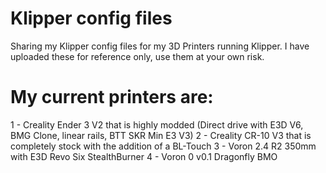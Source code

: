 # Klipper config files
Sharing my Klipper config files for my 3D Printers running Klipper.
I have uploaded these for reference only, use them at your own risk.

# My current printers are:
1 - Creality Ender 3 V2 that is highly modded (Direct drive with E3D V6, BMG Clone, linear rails, BTT SKR Min E3 V3)
2 - Creality CR-10 V3 that is completely stock with the addition of a BL-Touch
3 - Voron 2.4 R2 350mm with E3D Revo Six StealthBurner
4 - Voron 0 v0.1 Dragonfly BMO
